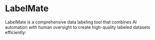 # LabelMate
LabelMate is a comprehensive data labeling tool that combines AI automation with human oversight to create high-quality labeled datasets efficiently:
